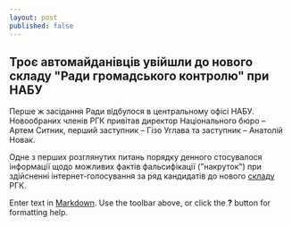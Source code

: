 ```yaml
---
layout: post
published: false
---
```

## Троє автомайданівців увійшли до нового складу "Ради громадського контролю" при НАБУ

Перше ж засідання Ради відбулося в центральному офісі НАБУ. Новообраних членів РГК привітав директор Національного бюро – Артем Ситник, перший заступник – Гізо Углава та заступник – Анатолій Новак.
 
Одне з перших розглянутих питань порядку денного стосувалося інформації щодо можливих фактів фальсифікації ("накруток") при здійсненні інтернет-голосування за ряд кандидатів до нового [складу](http://www.automaidan.org.ua/ "Автомайдан") РГК.

Enter text in [Markdown](http://daringfireball.net/projects/markdown/). Use the toolbar above, or click the **?** button for formatting help.
